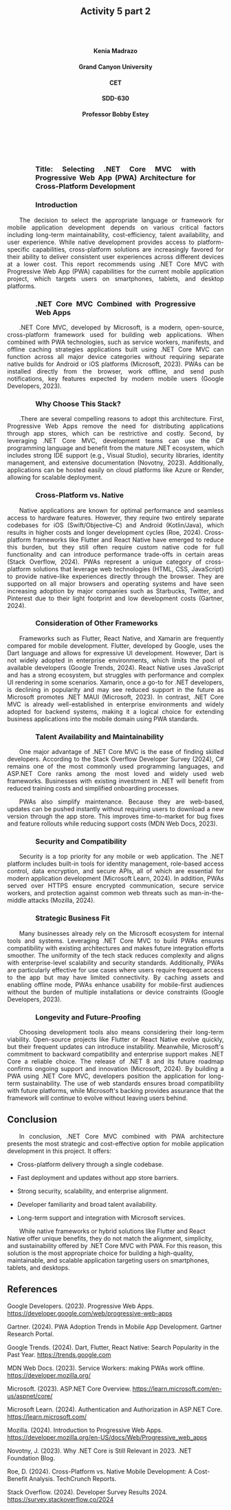 <br><br>
<h2 align="center">Activity 5 part 2</h2>
<br><br>

<h4 align="center">Kenia Madrazo</h4>
<h4 align="center">Grand Canyon University</h4>
<h4 align="center">CET</h4>
<h4 align="center">SDD-630</h4>                     
<h4 align="center">Professor Bobby Estey</h4>
<br><br>                  
<br><br>



<h3><p style="text-align: justify; margin-left: 4em; margin-right: 4em;">Title: Selecting .NET Core MVC with Progressive Web App (PWA) Architecture for Cross-Platform Development</h3>

<h3><p style="text-align: justify; margin-left: 4em; margin-right: 4em;">Introduction</h3>
<p style="text-align: justify;">
&emsp;&emsp;The decision to select the appropriate language or framework for mobile application development depends on various critical factors including long-term maintainability, cost-efficiency, talent availability, and user experience. While native development provides access to platform-specific capabilities, cross-platform solutions are increasingly favored for their ability to deliver consistent user experiences across different devices at a lower cost. This report recommends using .NET Core MVC with Progressive Web App (PWA) capabilities for the current mobile application project, which targets users on smartphones, tablets, and desktop platforms.
</p>


<h3><p style="text-align: justify; margin-left: 4em; margin-right: 4em;">.NET Core MVC Combined with Progressive Web Apps</h3>
<p style="text-align: justify;">
&emsp;&emsp;.NET Core MVC, developed by Microsoft, is a modern, open-source, cross-platform framework used for building web applications. When combined with PWA technologies, such as service workers, manifests, and offline caching strategies applications built using .NET Core MVC can function across all major device categories without requiring separate native builds for Android or iOS platforms (Microsoft, 2023). PWAs can be installed directly from the browser, work offline, and send push notifications, key features expected by modern mobile users (Google Developers, 2023).</p>

<h3><p style="text-align: justify; margin-left: 4em; margin-right: 4em;">Why Choose This Stack?</h3>
<p style="text-align: justify;">
&emsp;&emsp;.There are several compelling reasons to adopt this architecture. First, Progressive Web Apps remove the need for distributing applications through app stores, which can be restrictive and costly. Second, by leveraging .NET Core MVC, development teams can use the C# programming language and benefit from the mature .NET ecosystem, which includes strong IDE support (e.g., Visual Studio), security libraries, identity management, and extensive documentation (Novotny, 2023). Additionally, applications can be hosted easily on cloud platforms like Azure or Render, allowing for scalable deployment.</p>

<h3><p style="text-align: justify; margin-left: 4em; margin-right: 4em;">Cross-Platform vs. Native</h3>
<p style="text-align: justify;">
&emsp;&emsp;Native applications are known for optimal performance and seamless access to hardware features. However, they require two entirely separate codebases for iOS (Swift/Objective-C) and Android (Kotlin/Java), which results in higher costs and longer development cycles (Roe, 2024). Cross-platform frameworks like Flutter and React Native have emerged to reduce this burden, but they still often require custom native code for full functionality and can introduce performance trade-offs in certain areas (Stack Overflow, 2024).
PWAs represent a unique category of cross-platform solutions that leverage web technologies (HTML, CSS, JavaScript) to provide native-like experiences directly through the browser. They are supported on all major browsers and operating systems and have seen increasing adoption by major companies such as Starbucks, Twitter, and Pinterest due to their light footprint and low development costs (Gartner, 2024).</p>


<h3><p style="text-align: justify; margin-left: 4em; margin-right: 4em;">Consideration of Other Frameworks</h3>
<p style="text-align: justify;">
&emsp;&emsp;Frameworks such as Flutter, React Native, and Xamarin are frequently compared for mobile development. Flutter, developed by Google, uses the Dart language and allows for expressive UI development. However, Dart is not widely adopted in enterprise environments, which limits the pool of available developers (Google Trends, 2024). React Native uses JavaScript and has a strong ecosystem, but struggles with performance and complex UI rendering in some scenarios. Xamarin, once a go-to for .NET developers, is declining in popularity and may see reduced support in the future as Microsoft promotes .NET MAUI (Microsoft, 2023).
In contrast, .NET Core MVC is already well-established in enterprise environments and widely adopted for backend systems, making it a logical choice for extending business applications into the mobile domain using PWA standards.</p>



<h3><p style="text-align: justify; margin-left: 4em; margin-right: 4em;">Talent Availability and Maintainability</h3>
<p style="text-align: justify;">
&emsp;&emsp;One major advantage of .NET Core MVC is the ease of finding skilled developers. According to the Stack Overflow Developer Survey (2024), C# remains one of the most commonly used programming languages, and ASP.NET Core ranks among the most loved and widely used web frameworks. Businesses with existing investment in .NET will benefit from reduced training costs and simplified onboarding processes.

<p style="text-align: justify;">
&emsp;&emsp;PWAs also simplify maintenance. Because they are web-based, updates can be pushed instantly without requiring users to download a new version through the app store. This improves time-to-market for bug fixes and feature rollouts while reducing support costs (MDN Web Docs, 2023).</p>


<h3><p style="text-align: justify; margin-left: 4em; margin-right: 4em;">Security and Compatibility</h3>
<p style="text-align: justify;">
&emsp;&emsp;Security is a top priority for any mobile or web application. The .NET platform includes built-in tools for identity management, role-based access control, data encryption, and secure APIs, all of which are essential for modern application development (Microsoft Learn, 2024). In addition, PWAs served over HTTPS ensure encrypted communication, secure service workers, and protection against common web threats such as man-in-the-middle attacks (Mozilla, 2024).</p>

<h3><p style="text-align: justify; margin-left: 4em; margin-right: 4em;">Strategic Business Fit</h3>
<p style="text-align: justify;">
&emsp;&emsp;Many businesses already rely on the Microsoft ecosystem for internal tools and systems. Leveraging .NET Core MVC to build PWAs ensures compatibility with existing architectures and makes future integration efforts smoother. The uniformity of the tech stack reduces complexity and aligns with enterprise-level scalability and security standards.
Additionally, PWAs are particularly effective for use cases where users require frequent access to the app but may have limited connectivity. By caching assets and enabling offline mode, PWAs enhance usability for mobile-first audiences without the burden of multiple installations or device constraints (Google Developers, 2023).</p>

<h3><p style="text-align: justify; margin-left: 4em; margin-right: 4em;">Longevity and Future-Proofing</h3>
<p style="text-align: justify;">
&emsp;&emsp;Choosing development tools also means considering their long-term viability. Open-source projects like Flutter or React Native evolve quickly, but their frequent updates can introduce instability. Meanwhile, Microsoft's commitment to backward compatibility and enterprise support makes .NET Core a reliable choice. The release of .NET 8 and its future roadmap confirms ongoing support and innovation (Microsoft, 2024).
By building a PWA using .NET Core MVC, developers position the application for long-term sustainability. The use of web standards ensures broad compatibility with future platforms, while Microsoft's backing provides assurance that the framework will continue to evolve without leaving users behind.</p>

## Conclusion

<p style="text-align: justify;">
&emsp;&emsp;In conclusion, .NET Core MVC combined with PWA architecture presents the most strategic and cost-effective option for mobile application development in this project. It offers:

- Cross-platform delivery through a single codebase.

- Fast deployment and updates without app store barriers.

- Strong security, scalability, and enterprise alignment.

- Developer familiarity and broad talent availability.

- Long-term support and integration with Microsoft services.

&emsp;&emsp;While native frameworks or hybrid solutions like Flutter and React Native offer unique benefits, they do not match the alignment, simplicity, and sustainability offered by .NET Core MVC with PWA. For this reason, this solution is the most appropriate choice for building a high-quality, maintainable, and scalable application targeting users on smartphones, tablets, and desktops.   </p>

## References

Google Developers. (2023). Progressive Web Apps. https://developer.google.com/web/progressive-web-apps

Gartner. (2024). PWA Adoption Trends in Mobile App Development. Gartner Research Portal.

Google Trends. (2024). Dart, Flutter, React Native: Search Popularity in the Past Year. https://trends.google.com

MDN Web Docs. (2023). Service Workers: making PWAs work offline. https://developer.mozilla.org/

Microsoft. (2023). ASP.NET Core Overview. https://learn.microsoft.com/en-us/aspnet/core/

Microsoft Learn. (2024). Authentication and Authorization in ASP.NET Core. https://learn.microsoft.com/

Mozilla. (2024). Introduction to Progressive Web Apps. https://developer.mozilla.org/en-US/docs/Web/Progressive_web_apps

Novotny, J. (2023). Why .NET Core is Still Relevant in 2023. .NET Foundation Blog.

Roe, D. (2024). Cross-Platform vs. Native Mobile Development: A Cost-Benefit Analysis. TechCrunch Reports.

Stack Overflow. (2024). Developer Survey Results 2024. https://survey.stackoverflow.co/2024